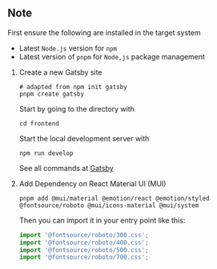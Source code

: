 ## Note

First ensure the following are installed in the target system
- Latest `Node.js` version for `npm`
- Latest version of `pnpm` for `Node,js` package management

1. Create a new Gatsby site
    
    ```shell
    # adapted from npm init gatsby
    pnpm create gatsby
    ```
    
    Start by going to the directory with
    
    ```shell
    cd frontend
    ```
    
    Start the local development server with
    
    ```shell
    npm run develop
    ```
    
    See all commands at [Gatsby](https://www.gatsbyjs.com/docs/reference/gatsby-cli/)

2. Add Dependency on React Material UI (MUI)
   
   ```shell
   pnpm add @mui/material @emotion/react @emotion/styled @fontsource/roboto @mui/icons-material @mui/system
   ```
   
   Then you can import it in your entry point like this:
   
   ```javascript
   import '@fontsource/roboto/300.css';
   import '@fontsource/roboto/400.css';
   import '@fontsource/roboto/500.css';
   import '@fontsource/roboto/700.css';
   ```
